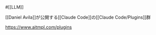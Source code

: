 #[[LLM]]

[[Daniel Avila]]が公開する[[Claude Code]]の[[Claude Code/Plugins]]群

<https://www.aitmpl.com/plugins>